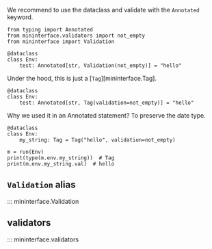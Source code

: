 We recommend to use the dataclass and validate with the `Annotated` keyword.

```python3
from typing import Annotated
from mininterface.validators import not_empty
from mininterface import Validation

@dataclass
class Env:
    test: Annotated[str, Validation(not_empty)] = "hello"
```

Under the hood, this is just a [`Tag`][mininterface.Tag].

```python3
@dataclass
class Env:
    test: Annotated[str, Tag(validation=not_empty)] = "hello"
```

Why we used it in an Annotated statement? To preserve the date type.

```python3
@dataclass
class Env:
    my_string: Tag = Tag("hello", validation=not_empty)

m = run(Env)
print(type(m.env.my_string))  # Tag
print(m.env.my_string.val)  # hello
```

## `Validation` alias
::: mininterface.Validation

## validators
::: mininterface.validators
